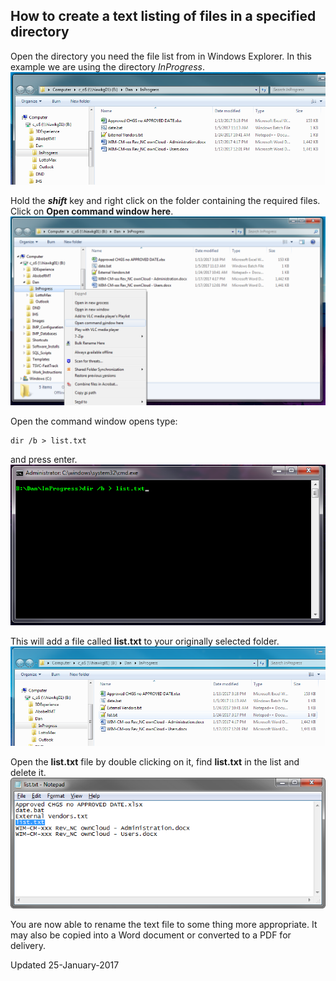 ## How to create a text listing of files in a specified directory 

Open the directory you need the file list from in Windows Explorer. In this example we are using the directory _InProgress_. 
![Directory listing](TextListing/r1.png)

Hold the **_shift_** key and right click on the folder containing the required files. Click on **Open command window here**. 
![r2.png](TextListing/r2.png)

Open the command window opens type: 
``` batch
dir /b > list.txt
```
and press enter. 
![Command Window](TextListing/r3.png)

This will add a file called **list.txt** to your originally selected folder. 
![list.txt added](TextListing/r4.png)

Open the **list.txt** file by double clicking on it, find **list.txt** in the list and delete it. 
![remove list.txt](TextListing/r5.png)

You are now able to rename the text file to some thing more appropriate. It may also be copied into a Word document or converted to a PDF for delivery. 

Updated 25-January-2017
